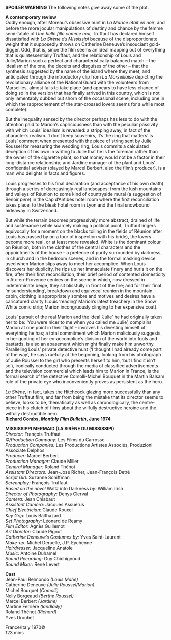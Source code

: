 

**SPOILER WARNING** The following notes give away some of the plot.

**A contemporary review**<br>
Oddly enough, after Moreau’s obsessive hunt in _La Mariée était en noir_, and before the more jocular manipulations of destiny and chance by the femme semi-fatale of _Une belle fille comme moi_, Truffaut has declared himself dissatisfied with _La Sirène du Mississipi_ because of the disproportionate weight that it supposedly throws on Catherine Deneuve’s insouciant gold-digger. Odd, that is, since the film seems an ideal mapping out of everything that is quintessentially Truffaut, and the relationship of Louis and Julie/Marion such a perfect and characteristically balanced match – the idealism of the one, the deceits and disguises of the other – that the synthesis suggested by the name of the island where they meet, and anticipated through the introductory clip from _La Marseillaise_ depicting the revolutionary alliance of the National Guard with the volunteers from Marseilles, almost fails to take place (and appears to have less chance of doing so in the version that has finally arrived in this country, which is not only lamentably dubbed but shorn of the occasional scene, including one in which the rapprochement of the star-crossed lovers seems for a while most complete).

But the inequality sensed by the director perhaps has less to do with the attention paid to Marion’s capriciousness than with the peculiar passivity with which Louis’ idealism is revealed: a stripping away, in fact of the character’s realism. ‘I don’t keep souvenirs, it’s the ring that matters’ is Louis’ comment when presented with the piece of string sent by Julie Roussel for measuring the wedding ring; Louis commits a calculated deception of his own in writing to Julie that he is the foreman rather than the owner of the cigarette plant, so that money would not be a factor in their long-distance relationship; and Jardine manager of the plant and Louis’ confidential adviser (played by Marcel Berbert, also the film’s producer), is a man who delights in facts and figures.

Louis progresses to his final declaration (and acceptance of his own death) through a series of decreasingly real landscapes: from the lush mountains and valleys of Réunion to some kind of countryside mural (a suggestion of Renoir _père_) in the Cap d’Antibes hotel room where the first reconciliation takes place, to the bleak hotel room in Lyon and the final snowbound hideaway in Switzerland.

But while the terrain becomes progressively more abstract, drained of life and sustenance (while scarcely making a political point, Truffaut lingers equivocally for a moment on the blacks toiling in the fields of Réunion after Louis has passed by on a tour of inspection with his bride), the lovers become more real, or at least more revealed. White is the dominant colour on Réunion, both in the clothes of the central characters and the appointments of the house – a pretence of purity surrounded by darkness, in church and in the bedroom scenes, and in the formal masking device used when Marion slips away to meet her accomplice. When Louis discovers her duplicity, he rips up her immaculate finery and hurls it on the fire; after their first reconciliation, their brief period of contented domesticity in Aix-en-Provence centres on the scene in which, now dressed in indeterminate beige, they sit blissfully in front of the fire; and for their final ‘misunderstanding’, breakdown and equivocal reunion in the mountain cabin, clothing is appropriately sombre and motives and desires have a caricatured clarity (Louis ‘reading’ Marion’s latest treachery in the Snow White comic strip; Marion incongruously clinging to her expensive coat).

Louis’ pursuit of the real Marion and the ideal ‘Julie’ he had originally taken her to be: ‘You were nicer to me when you called me Julie’, complains Marion at one point in their flight – involves his divesting himself of everything he has; a total commitment which Marion maliciously suggests, in her quoting of her ex-accomplice’s division of the world into fools and bastards, is also an abasement which might finally make him unworthy. Paralleling Louis’ private detective hunt (‘I thought I had already come part of the way’, he says ruefully at the beginning, looking from his photograph of Julie Roussel to the girl who presents herself to him, ‘but I find it isn’t so’), ironically conducted through the media of classified advertisements and the television commercial which leads him to Marion in France, is the formal search of the detective Comolli-Michel Bouquet in the Martin Balsam role of the private eye who inconveniently proves as persistent as the hero.

_La Sirène_, in fact, takes the Hitchcock glazing more successfully than any other Truffaut film, and far from being the mistake that its director seems to believe, looks to be, thematically as well as chronologically, the centre-piece in his clutch of films about the wilfully destructive heroine and the wilfully destructible hero.<br>
**Richard Combs, _Monthly Film Bulletin_, June 1974**<br>

**MISSISSIPPI MERMAID (LA SIRÈNE DU MISSISSIPI)**<br>
_Director:_ François Truffaut<br>
_©/Production Company:_ Les Films du Carrosse<br>
_Production Companies:_ Les Productions Artistes Associés, Produzioni Associate Delphos<br>
_Producer:_ Marcel Berbert<br>
_Production Manager:_ Claude Miller<br>
_General Manager:_ Roland Thénot<br>
_Assistant Directors:_ Jean-José Richer, Jean-François Detré<br>
_Script Girl:_ Suzanne Schiffman<br>
_Screenplay:_ François Truffaut<br>
_Based on the novel_ Waltz into Darkness _by:_ William Irish<br>
_Director of Photography:_ Denys Clerval<br>
_Camera:_ Jean Chiabaut<br>
_Assistant Camera:_ Jacques Assuérus<br>
_Chief Electrician:_ Claude Rouxel<br>
_Key Grip:_ Louis Balthazard<br>
_Set Photography:_ Léonard de Reamy<br>
_Film Editor:_ Agnès Guillemot<br>
_Art Director:_ Claude Pignot<br>
_Catherine Deneuve’s Costumes by:_ Yves Saint-Laurent<br>
_Make-up:_ Michel Deruelle, J.P. Eychenne<br>
_Hairdresser:_ Jacqueline Anatole<br>
_Music:_ Antoine Duhamel<br>
_Sound Recording:_ Guy Chichignoud<br>
_Sound Mixer:_ René Levert<br>

**Cast**<br>
Jean-Paul Belmondo _(Louis Mahé)_<br>
Catherine Deneuve _(Julie Roussel/Marion)_<br>
Michel Bouquet _(Comolli)_<br>
Nelly Borgeaud _(Berthe Roussel)_<br>
Marcel Berbert _(Jardine)_<br>
Martine Ferrière _(landlady)_<br>
Roland Thénot _(Richard)_<br>
Yves Drouhet<br>

France/Italy 1970©<br>
123 mins<br>
<!--stackedit_data:
eyJoaXN0b3J5IjpbOTM1NjExMzg1XX0=
-->